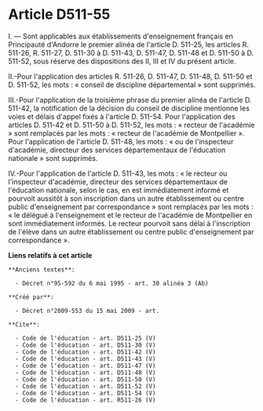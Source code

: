 # Article D511-55

I. ― Sont applicables aux établissements d'enseignement français en Principauté d'Andorre le premier alinéa de l'article D.
511-25, les articles R. 511-26, R. 511-27, D. 511-30 à D. 511-43, D. 511-47, D. 511-48 et D. 511-50 à D. 511-52, sous réserve
des dispositions des II, III et IV du présent article. 

II.-Pour l'application des articles R. 511-26, D. 511-47, D. 511-48, D. 511-50 et D. 511-52, les mots : « conseil de
discipline départemental » sont supprimés. 

III.-Pour l'application de la troisième phrase du premier alinéa de l'article D. 511-42, la notification de la décision du
conseil de discipline mentionne les voies et délais d'appel fixés à l'article D. 511-54. Pour l'application des articles D.
511-42 et D. 511-50 à D. 511-52, les mots : « recteur de l'académie » sont remplacés par les mots : « recteur de l'académie
de Montpellier ». Pour l'application de l'article D. 511-48, les mots : « ou de l'inspecteur d'académie, directeur des
services départementaux de l'éducation nationale » sont supprimés. 

IV.-Pour l'application de l'article D. 511-43, les mots : « le recteur ou l'inspecteur d'académie, directeur des services
départementaux de l'éducation nationale, selon le cas, en est immédiatement informé et pourvoit aussitôt à son inscription
dans un autre établissement ou centre public d'enseignement par correspondance » sont remplacés par les mots : « le délégué à
l'enseignement et le recteur de l'académie de Montpellier en sont immédiatement informés. Le recteur pourvoit sans délai à
l'inscription de l'élève dans un autre établissement ou centre public d'enseignement par correspondance ».

**Liens relatifs à cet article**

	**Anciens textes**:

	  - Décret n°95-592 du 6 mai 1995 - art. 30 alinéa 3 (Ab)

	**Créé par**:

	  - Décret n°2009-553 du 15 mai 2009 - art.

	**Cite**:

	  - Code de l'éducation - art. D511-25 (V)
	  - Code de l'éducation - art. D511-30 (V)
	  - Code de l'éducation - art. D511-42 (V)
	  - Code de l'éducation - art. D511-43 (V)
	  - Code de l'éducation - art. D511-47 (V)
	  - Code de l'éducation - art. D511-48 (V)
	  - Code de l'éducation - art. D511-50 (V)
	  - Code de l'éducation - art. D511-52 (V)
	  - Code de l'éducation - art. D511-54 (V)
	  - Code de l'éducation - art. R511-26 (V)
